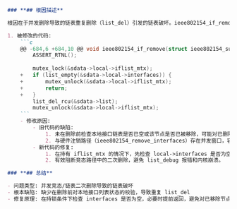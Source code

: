 ```markdown
### **## 根因描述**

根因在于并发删除导致的链表重复删除（list_del）引发的链表破坏。ieee802154_if_remove() 可能与设备注销路径并发运行：当硬件通过 ieee802154_unregister_hw() 触发 ieee802154_remove_interfaces() 时，已对 sdata->list 执行过一次 list_del()；若此时用户态通过 netlink 触发 ieee802154_del_iface()，最终再次进入 ieee802154_if_remove() 执行 list_del_rcu(&sdata->list)，则对同一节点进行二次删除，触发 list_debug 的一致性检测导致崩溃。该问题本质是未在删除前确认本地接口列表状态，导致在接口已被清空/移除时仍继续删除。

1. 被修改的代码:
    ```c
    @@ -684,6 +684,10 @@ void ieee802154_if_remove(struct ieee802154_sub_if_data *sdata)
     	ASSERT_RTNL();
     
     	mutex_lock(&sdata->local->iflist_mtx);
    +	if (list_empty(&sdata->local->interfaces)) {
    +		mutex_unlock(&sdata->local->iflist_mtx);
    +		return;
    +	}
     	list_del_rcu(&sdata->list);
     	mutex_unlock(&sdata->local->iflist_mtx);
    ```
    - 修改原因:
        - 旧代码的缺陷:
            1. 未在删除前检查本地接口链表是否已空或该节点是否已被移除，可能对已删除的节点再次执行 list_del_rcu，导致链表一致性被破坏。
            2. 与硬件注销路径（ieee802154_remove_interfaces）存在并发窗口，容易形成双重删除的竞态。
        - 新代码的修复:
            1. 在持有 iflist_mtx 的情况下，先检查 local->interfaces 是否为空，若为空则直接返回，避免对已被整体移除的场景再次操作链表。
            2. 有效阻断竞态路径中的二次删除，避免 list_debug 报错和内核崩溃。

### **## 总结**

- 问题类型: 并发竞态/链表二次删除导致的链表破坏
- 根本缺陷: 缺少在删除前对本地接口列表状态的校验，导致重复 list_del
- 修复原理: 在持锁条件下检查 interfaces 是否为空，必要时提前返回，避免对已移除节点/列表重复删除
```